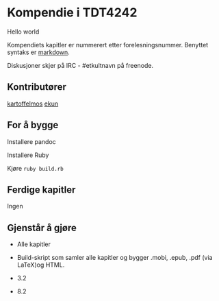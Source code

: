 # Kompendie i TDT4242

Hello world


Kompendiets kapitler er nummerert etter forelesningsnummer. Benyttet syntaks er [markdown](http://daringfireball.net/projects/markdown/).

Diskusjoner skjer på IRC - #etkultnavn på freenode.

## Kontributører
[kartoffelmos](http://kartoffelmos.net)
[ekun](http://glittum.org)

## For å bygge
Installere pandoc

Installere Ruby

Kjøre `ruby build.rb`

## Ferdige kapitler
Ingen

## Gjenstår å gjøre
* Alle kapitler
* Build-skript som samler alle kapitler og bygger .mobi, .epub, .pdf (via LaTeX)og HTML.

* 3.2
* 8.2
